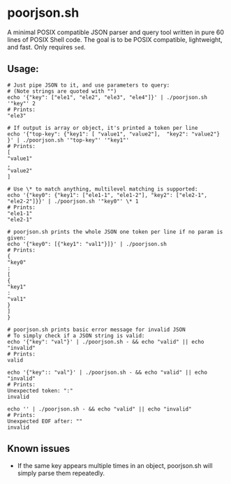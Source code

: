# poorjson.sh

A minimal POSIX compatible JSON parser and query tool written in pure 60 lines of POSIX Shell code.
The goal is to be POSIX compatible, lightweight, and fast. Only requires `sed`.

## Usage:

```
# Just pipe JSON to it, and use parameters to query:
# (Note strings are quoted with "")
echo '{"key": ["ele1", "ele2", "ele3", "ele4"]}' | ./poorjson.sh '"key"' 2
# Prints:
"ele3"

# If output is array or object, it's printed a token per line
echo '{"top-key": {"key1": [ "value1", "value2"],  "key2": "value2"} }' | ./poorjson.sh '"top-key"' '"key1"'
# Prints:
[
"value1"
,
"value2"
]

# Use \* to match anything, multilevel matching is supported:
echo '{"key0": {"key1": ["ele1-1", "ele1-2"], "key2": ["ele2-1", "ele2-2"]}}' | ./poorjson.sh '"key0"' \* 1
# Prints:
"ele1-1"
"ele2-1"

# poorjson.sh prints the whole JSON one token per line if no param is given:
echo '{"key0": [{"key1": "val1"}]}' | ./poorjson.sh
# Prints:
{
"key0"
:
[
{
"key1"
:
"val1"
}
]
}

# poorjson.sh prints basic error message for invalid JSON
# To simply check if a JSON string is valid:
echo '{"key": "val"}' | ./poorjson.sh - && echo "valid" || echo "invalid"
# Prints:
valid

echo '{"key":: "val"}' | ./poorjson.sh - && echo "valid" || echo "invalid"
# Prints:
Unexpected token: ":"
invalid

echo '' | ./poorjson.sh - && echo "valid" || echo "invalid"
# Prints:
Unexpected EOF after: ""
invalid
```
## Known issues
- If the same key appears multiple times in an object, poorjson.sh will simply parse them repeatedly.
